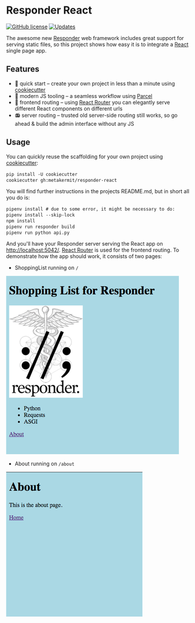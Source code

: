 # Responder React

[![GitHub license](https://img.shields.io/badge/license-MIT-blue.svg)](https://raw.githubusercontent.com/metakermit/responder-react/master/LICENSE) [![Updates](https://pyup.io/repos/github/metakermit/responder-react/shield.svg)](https://pyup.io/repos/github/metakermit/responder-react/)

The awesome new [Responder][] web framework includes great support for serving
static files, so this project shows how easy it is to integrate a [React][]
single page app.

## Features

- 🍪 quick start – create your own project in less than a minute using [cookiecutter][]
- 🔨 modern JS tooling – a seamless workflow using [Parcel][]
- 🔀 frontend routing – using [React Router][] you can elegantly serve different React components on different urls
- 📻 server routing – trusted old server-side routing still works, so go ahead & build the admin interface without any JS

## Usage

You can quickly reuse the scaffolding for your own project using [cookiecutter][]:

```shell
pip install -U cookiecutter
cookiecutter gh:metakermit/responder-react
```

You will find further instructions in the projects README.md, but in short all
you do is:

```shell
pipenv install # due to some error, it might be necessary to do: pipenv install --skip-lock
npm install
pipenv run responder build
pipenv run python api.py
```

And you'll have your Responder server serving the React app on <http://localhost:5042/>.
[React Router][] is used for the frontend routing.
To demonstrate how the app should work, it consists of two pages:

- ShoppingList running on `/`

![page 1](docs/page1.png)

- About running on `/about`

![page 2](docs/page2.png)

[Responder]: http://python-responder.org/
[React]: https://reactjs.org/
[Parcel]: https://parceljs.org/
[React Router]: https://reacttraining.com/react-router/
[cookiecutter]: https://cookiecutter.readthedocs.io
